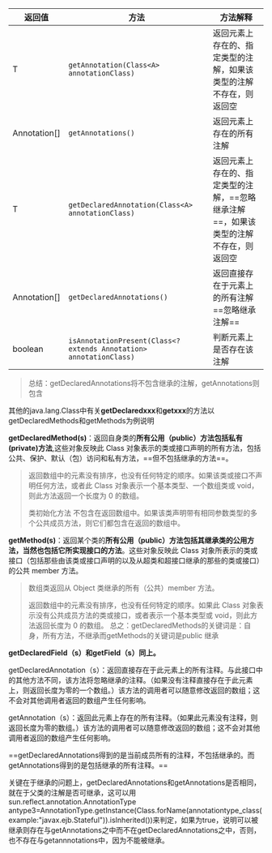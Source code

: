| 返回值       | 方法                                                         | 方法解释                                                     |
| ------------ | ------------------------------------------------------------ | ------------------------------------------------------------ |
| T            | `getAnnotation(Class<A> annotationClass)`                    | 返回元素上存在的、指定类型的注解，如果该类型的注解不存在，则返回空 |
| Annotation[] | `getAnnotations()`                                           | 返回元素上存在的所有注解                                     |
| T            | `getDeclaredAnnotation(Class<A> annotationClass)`            | 返回元素上存在的、指定类型的注解，==忽略继承注解==，如果该类型的注解不存在，则返回空 |
| Annotation[] | `getDeclaredAnnotations()`                                   | 返回直接存在于元素上的所有注解==忽略继承注解==               |
| boolean      | `isAnnotationPresent(Class<? extends Annotation> annotationClass)` | 判断元素上是否存在该注解                                     |

> 总结：getDeclaredAnnotations将不包含继承的注解，getAnnotations则包含



其他的java.lang.Class中有关**getDeclaredxxx**和**getxxx**的方法以getDeclaredMethods和getMethods为例说明

**getDeclaredMethod(s)**：返回自身类的**所有公用（public）方法包括私有(private)方法**,这些对象反映此 Class 对象表示的类或接口声明的所有方法，包括公共、保护、默认（包）访问和私有方法，==但不包括继承的方法==。

> 返回数组中的元素没有排序，也没有任何特定的顺序。如果该类或接口不声明任何方法，或者此 Class 对象表示一个基本类型、一个数组类或 void，则此方法返回一个长度为 0 的数组。
>
> 类初始化方法 <Constructor> 不包含在返回数组中。如果该类声明带有相同参数类型的多个公共成员方法，则它们都包含在返回的数组中。



**getMethod(s)**：返回某个类的**所有公用（public）方法包括其继承类的公用方法，当然也包括它所实现接口的方法**。这些对象反映此 Class 对象所表示的类或接口（包括那些由该类或接口声明的以及从超类和超接口继承的那些的类或接口）的公共 member 方法。

> 数组类返回从 Object 类继承的所有（公共）member 方法。
>
> 返回数组中的元素没有排序，也没有任何特定的顺序。如果此 Class 对象表示没有公共成员方法的类或接口，或者表示一个基本类型或 void，则此方法返回长度为 0 的数组。
> 总之：getDeclaredMethods的关键词是：自身，所有方法，不继承而getMethods的关键词是public 继承

**getDeclaredField（s）和getField（s）同上。**

getDeclaredAnnotation（s）：返回直接存在于此元素上的所有注释。与此接口中的其他方法不同，该方法将忽略继承的注释。（如果没有注释直接存在于此元素上，则返回长度为零的一个数组。）该方法的调用者可以随意修改返回的数组；这不会对其他调用者返回的数组产生任何影响。

getAnnotation（s）：返回此元素上存在的所有注释。（如果此元素没有注释，则返回长度为零的数组。）该方法的调用者可以随意修改返回的数组；这不会对其他调用者返回的数组产生任何影响。

==getDeclaredAnnotations得到的是当前成员所有的注释，不包括继承的。而getAnnotations得到的是包括继承的所有注释。==

关键在于继承的问题上，getDeclaredAnnotations和getAnnotations是否相同，就在于父类的注解是否可继承，这可以用sun.reflect.annotation.AnnotationType antype3=AnnotationType.getInstance(Class.forName(annotationtype_class(example:"javax.ejb.Stateful")).isInherited())来判定，如果为true，说明可以被继承则存在与getAnnotations之中而不在getDeclaredAnnotations之中，否则，也不存在与getannnotations中，因为不能被继承。
